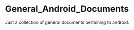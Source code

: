 General_Android_Documents
=========================

Just a collection of general documents pertaining to android.
